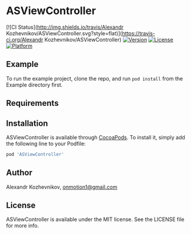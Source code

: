 # ASViewController

[![CI Status](http://img.shields.io/travis/Alexandr Kozhevnikov/ASViewController.svg?style=flat)](https://travis-ci.org/Alexandr Kozhevnikov/ASViewController)
[![Version](https://img.shields.io/cocoapods/v/ASViewController.svg?style=flat)](http://cocoapods.org/pods/ASViewController)
[![License](https://img.shields.io/cocoapods/l/ASViewController.svg?style=flat)](http://cocoapods.org/pods/ASViewController)
[![Platform](https://img.shields.io/cocoapods/p/ASViewController.svg?style=flat)](http://cocoapods.org/pods/ASViewController)

## Example

To run the example project, clone the repo, and run `pod install` from the Example directory first.

## Requirements

## Installation

ASViewController is available through [CocoaPods](http://cocoapods.org). To install
it, simply add the following line to your Podfile:

```ruby
pod 'ASViewController'
```

## Author

Alexandr Kozhevnikov, onmotion1@gmail.com

## License

ASViewController is available under the MIT license. See the LICENSE file for more info.
